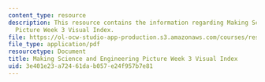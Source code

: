 ```yaml
---
content_type: resource
description: This resource contains the information regarding Making Science and Engineering
  Picture Week 3 Visual Index.
file: https://ol-ocw-studio-app-production.s3.amazonaws.com/courses/res-10-001-making-science-and-engineering-pictures-a-practical-guide-to-presenting-your-work-spring-2016/3e401e23a72461dab057e24f957b7e81_MITRES_10_001S16_VI_Wk3.pdf
file_type: application/pdf
resourcetype: Document
title: Making Science and Engineering Picture Week 3 Visual Index
uid: 3e401e23-a724-61da-b057-e24f957b7e81
---
```

